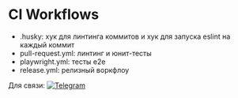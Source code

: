 # CI Workflows

- .husky: хук для линтинга коммитов и хук для запуска eslint на каждый коммит
- pull-request.yml: линтинг и юнит-тесты
- playwright.yml: тесты e2e
- release.yml: релизный воркфлоу

Для связи:
[![Telegram](https://img.shields.io/badge/Telegram-2CA5E0?style=for-the-badge&logo=telegram&logoColor=white)](https://t.me/redaktorscha)
